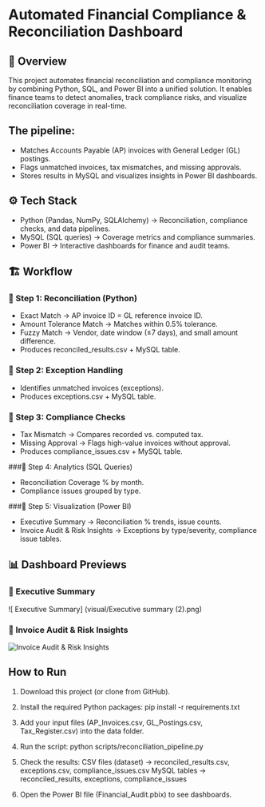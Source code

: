# Automated Financial Compliance & Reconciliation Dashboard

## 📖 Overview

This project automates financial reconciliation and compliance monitoring by combining Python, SQL, and Power BI into a unified solution. It enables finance teams to detect anomalies, track compliance risks, and visualize reconciliation coverage in real-time.

## The pipeline:
- Matches Accounts Payable (AP) invoices with General Ledger (GL) postings.
- Flags unmatched invoices, tax mismatches, and missing approvals.
- Stores results in MySQL and visualizes insights in Power BI dashboards.

## ⚙️ Tech Stack
- Python (Pandas, NumPy, SQLAlchemy) → Reconciliation, compliance checks, and data pipelines.
- MySQL (SQL queries) → Coverage metrics and compliance summaries.
- Power BI → Interactive dashboards for finance and audit teams.

## 🏗 Workflow
### 🔹 Step 1: Reconciliation (Python)
- Exact Match → AP invoice ID = GL reference invoice ID.
- Amount Tolerance Match → Matches within 0.5% tolerance.
- Fuzzy Match → Vendor, date window (±7 days), and small amount difference.
- Produces reconciled_results.csv + MySQL table.

### 🔹 Step 2: Exception Handling

- Identifies unmatched invoices (exceptions).
- Produces exceptions.csv + MySQL table.

### 🔹 Step 3: Compliance Checks

- Tax Mismatch → Compares recorded vs. computed tax.
- Missing Approval → Flags high-value invoices without approval.
- Produces compliance_issues.csv + MySQL table.

###🔹 Step 4: Analytics (SQL Queries)

- Reconciliation Coverage % by month.
- Compliance issues grouped by type.

###🔹 Step 5: Visualization (Power BI)

- Executive Summary → Reconciliation % trends, issue counts.
- Invoice Audit & Risk Insights → Exceptions by type/severity, compliance issue tables.

## 📊 Dashboard Previews
### 🔹 Executive Summary
![ Executive Summary] (visual/Executive summary (2).png)

### 🔹 Invoice Audit & Risk Insights
![Invoice Audit & Risk Insights]()

## How to Run

1. Download this project (or clone from GitHub).
2. Install the required Python packages:
pip install -r requirements.txt

3. Add your input files (AP_Invoices.csv, GL_Postings.csv, Tax_Register.csv) into the data folder.
4. Run the script:
python scripts/reconciliation_pipeline.py

5. Check the results:
CSV files (dataset) → reconciled_results.csv, exceptions.csv, compliance_issues.csv
MySQL tables → reconciled_results, exceptions, compliance_issues

6. Open the Power BI file (Financial_Audit.pbix) to see dashboards.
